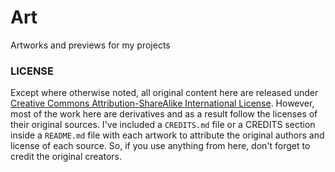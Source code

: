# Art
Artworks and previews for my projects

### LICENSE
Except where otherwise noted, all original content here are released under
[Creative Commons Attribution-ShareAlike International License](https://creativecommons.org/licenses/by-sa/4.0/ "More info on CC BY-SA"). However, most of the work here are
derivatives and as a result follow the licenses of their original sources.
I've included a `CREDITS.md` file or a CREDITS section inside a `README.md`
file with each artwork to attribute the original authors and license of each
source. So, if you use anything from here, don't forget to credit the original
creators.